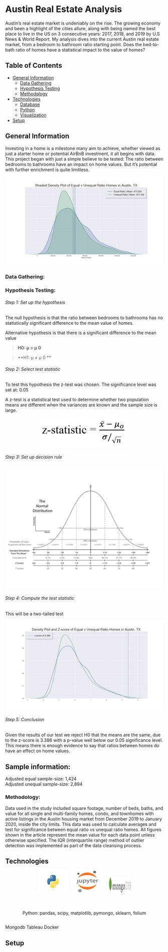 # Austin Real Estate Analysis

Austin’s real estate market is undeniably on the rise.  The growing economy and been a highlight of the cities allure, along with being named the best place to live in the US on 3 consecutive years: 2017, 2018, and 2019 by U.S News & World Report.  My analysis dives into the current Austin real estate market, from a bedroom to bathroom ratio starting point.  Does the bed-to-bath ratio of homes have a statistical impact to the value of homes?   


## Table of Contents

* [General Information](#general-information)
    * [Data Gathering](#data-gathering)
    * [Hypothesis Testing](#hypothesis-testing)
    * [Methodology](#methodology)
* [Technologies](#technologies)
    * [Database](#database)
    * [Python](#python)
    * [Visualization](#visualization)
* [Setup](#setup)


## General Information
Investing in a home is a milestone many aim to achieve, whether viewed as just a starter home or potential AirBnB investment, it all begins with data.  This project began with just a simple believe to be tested: The ratio between bedrooms to bathrooms have an impact on home values. But it’s potential with further enrichment is quite limitless. 

![](images/distributions.png)

### Data Gathering:


### Hypothesis Testing:

###### Step 1: Set up the hypothesis
The null hypothesis is that the ratio between bedrooms to bathrooms has no statistically significant difference to the mean value of homes.

Alternative hypothesis is that there is a significant difference to the mean value

>**H0: μ = μ 0**

>**H1: μ ≠ μ 0 **

###### Step 2: Select test statistic
To test this hypothesis the z-test was chosen.
The significance level was set at: 0.05

A z-test is a statistical test used to determine whether two population means are different when the variances are known and the sample size is large.

<p align="center">
  <img src="images/z-statistic.png">
</p>

###### Step 3: Set up decision rule

<p align="center">
  <img src="images/normdist.png">
</p>

###### Step 4: Compute the test statistic
This will be a two-tailed test

![](images/z-score.png)

###### Step 5: Conclusion
Given the results of our test we reject H0 that the means are the same, due to the z-score is 3.386 with a p-value well below our 0.05 significance level. This means there is enough evidence to say that ratios between homes do have an effect on home values.


Sample information:
-------------------------------
Adjusted equal sample-size: 1,424 <br> 
Adjusted unequal sample-size: 2,894


### Methodology:

Data used in the study included square footage, number of beds, baths, and value for all single and multi-family homes, condo, and townhomes with active listings in the Austin housing market from December 2019 to January 2020, inside the city limits.  This data was used to calculate averages and test for significance between equal ratio vs unequal ratio homes. All figures shown in the article represent the mean value for each data point unless otherwise specified. The IQR (interquartile range) method of outlier detection was implemented as part of the data cleansing process.

## Technologies
<div class="row">
  <div class="column" align="center">
      <div class="row">
        <img src="images/python.jpg" alt="python" width="100" height="70" style="padding-right: 20px; padding-bottom: 40px;">
        <img src="images/jupyter.png" alt="jupyter" width="70" height="70" style="padding-right: 20px; padding-bottom: 40px;">
        <img src="images/mongodb.jpeg" alt="mongodb" width="70" height="50" style="padding-left: 10px; padding-bottom: 40px;">
          <p>Python: pandas, scipy, matplotlib, pymongo, sklearn, folium</p>
      </div>
  </div>
  <div class="column">

  </div>
  <div class="column">

  </div>
</div>

Mongodb
Tableau
Docker

## Setup